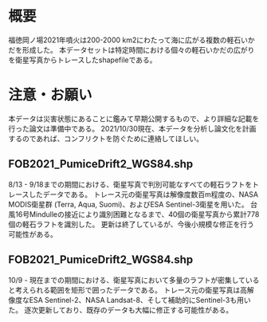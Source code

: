 # 概要
福徳岡ノ場2021年噴火は200-2000 km2にわたって海に広がる複数の軽石いかだを形成した。
本データセットは特定時間における個々の軽石いかだの広がりを衛星写真からトレースしたshapefileである。

# 注意・お願い
本データは災害状態にあることに鑑みて早期公開するもので、より詳細な記載を行った論文は準備中である。
2021/10/30現在、本データを分析し論文化を計画するのであれば、コンフリクトを防ぐために連絡してほしい。

## FOB2021_PumiceDrift2_WGS84.shp
8/13 - 9/18までの期間における、衛星写真で判別可能なすべての軽石ラフトをトレースしたデータである。
トレース元の衛星写真は解像度数百m程度の、NASA MODIS衛星群 (Terra, Aqua, Suomi)、およびESA Sentinel-3衛星を用いた。
台風16号Mindulleの接近により識別困難となるまで、40個の衛星写真から累計778個の軽石ラフトを識別した。
更新は終了しているが、今後小規模な修正を行う可能性がある。

## FOB2021_PumiceDrift2_WGS84.shp
10/9 - 現在までの期間における、衛星写真において多量のラフトが密集していると考えられる範囲を矩形で囲ったデータである。
トレース元の衛星写真は高解像度なESA Sentinel-2、NASA Landsat-8、そして補助的にSentinel-3も用いた。
逐次更新しており、既存のデータも大幅に修正する可能性がある。
